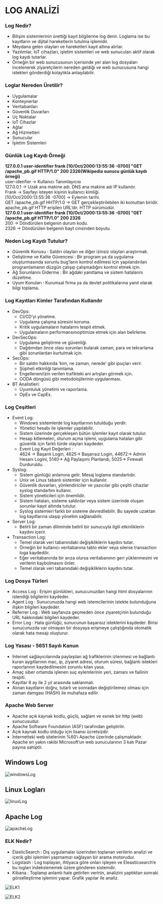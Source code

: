 <h1>LOG ANALİZİ</h1>

<h3>Log Nedir?</h3>
<ul>
<li>Bilişim sistemlerinin ürettiği kayıt bilgilerine log denir. Loglama ise bu kayıtların ve dijital hareketlerin tutulma işlemidir.</li>
<li>Meydana gelen olayları ve hareketleri kayıt altına alırlar.</li>
<li>Yazılımlar, IoT cihazları, işletim sistemleri ve web sunucuları aktif olarak log kaydı tutarlar.</li>
<li>Örneğin bir web sunucusunun içerisinde yer alan log dosyaları incelenerek ziyaretçilerin nereden geldiği ve web sunucusuna hangi istekleri gönderdiği kolaylıkla anlaşılabilir.</li>
</ul>
<h3>Loglar Nereden Üretilir?</h3>
<ul>
<li>Uygulamalar</li>
<li>Konteynerlar</li>
<li>Veritabanları</li>
<li>Güvenlik Duvarları</li>
<li>Uç Noktalar</li>
<li>IoT Cihazlar</li>
<li>Ağlar</li>
<li>Ağ Hizmetleri</li>
<li>Sunucular</li>
<li>İşletim Sistemleri</li>
</ul>
<h3>Günlük Log Kaydı Örneği</h3>
<p>
<b> 127.0.0.1 user-identifier frank [10/Oct/2000:13:55:36 -0700] "GET /apache_pb.gif HTTP/1.0" 200 2326(Wikipedia sunucu günlük kaydı örneği)</b> <br />
 user-idenfier -> Kullanıcı Tanımlayıcısı <br />
 127.0.0.1 -> Uzak ana makine adı. DNS ana makine adı IP kullanılır. <br />
 Frank -> Sayfayı isteyen kişinin kullanıcı kimliği. <br />
 [10/Oct/2000:13:55:36 -0700] -> Eylemin tarihi. <br />
 GET /apache_pb.gif HHTP/1.0 -> GET gerçekleştirilebilen iki komuttan biridir. apache_pb.gif HTTP erişilen URL’dir. HTTP sürümüdür.<br />
 <b>127.0.0.1 user-identifier frank [10/Oct/2000:13:55:36 -0700] "GET /apache_pb.gif HTTP/1.0" 200 2326 </b><br />
 200 -> Döndürülen belgenin durum kodu.<br />
 2326 -> Döndürülen belgenin bayt cinsinden boyutu.<br />
</p>
<h3>Neden Log Kaydı Tutulur?</h3>
<ul>
<li>Güvenlik Konusu : Saldırı olayları ve diğer izinsiz olayları araştırmak.</li>
<li>Geliştirme ve Kalite Güvencesi : Bir program ya da uygulama oluşturmasında sorunlu bug’ların kontrol edilmesi için yapılandırılan programlamanın düzgün çalışıp çalışmadığını kontrol etmek için.</li>
<li>Ağ Sorunlarını Giderme : Bir ağdaki yanıtlama ve sistem hatalarını düzeltme.</li>
<li>Uyum Konuları : Kurumsal firma ya da devlet politikalarına yanıt olarak bilgi toplama.</li>
</ul>
<h3>Log Kayıtları Kimler Tarafından Kullanılır</h3>
<ul>
<li>DevOps:
<ul>
<li>CI/CD’yi yönetme.</li>
<li>Uygulama çalışma süresini koruma.</li>
<li>Kritik uygulamaların hatalarını tespit etmek.</li>
<li>Uygulamaların performansınıoptimize etmek için alan belirleme.</li>
</ul>
</li>
<li>DevSecOps:
<ul>
<li>Uygulama geliştirme ve güvenliği.</li>
<li>Dağıtımdan önce olası sorunları bularak zaman, para ve tekrarlama gibi sorunlardan kurtulmak için.</li>
</ul>
</li>
<li>SecOps:
<ul>
<li>Bir saldırı hakkında ‘kim, ne zaman, nerede’ gibi ipuçları verir. </li>
<li>Şüpheli etkinliği  tanımlama.</li>
<li>Engellenen/izin verilen trafikteki ani artışları görmek için.</li>
<li>OODA döngüsü gibi metodolojilerinin uygulanması.</li>
</ul>
</li>
<li>BT Analistleri:
<ul>
<li>Uyumluluk yönetimi ve raporlama.</li>
<li>OpEx ve CapEx. </li>
</ul>
</li>
</ul>
<h3>Log Çeşitleri</h3>
<ul>
<li>Event Log:
<ul>
<li>Windows sistemlerde log kayıtlarının tutulduğu yerdir.</li>
<li>Yönetici hesabı ile işlemler yapılabilir.</li>
<li>Sistem üzerinde gerçekleşen bütün işlemler kayıt olarak tutulur.</li>
<li>Hesap kitlemeleri, oturum açma işlemi, uygulama hataları gibi güvenlik için farklı türde olayları kaydeder.</li>
<li>Event Log Kayıt Değerleri :<br /> 4624 -> Başarılı Login, 4625-> Başarısız         Login, 44672-> Admin Hesanı Logini, 5140-> Ağ Paylaşımı Planlandı,   5025-> Firewall Durduruldu.</li>
</ul>
</li>
<li>Syslog:
<ul>
<li>Sistem günlüğü anlamına gelir. Mesaj loglama standartıdır.</li>
<li>Unix ve Linux tabanlı sistemler için kullanılır. </li>
<li>Güvenlik duvarları, yönlendiriciler ve yazıcılar gibi çeşitli cihazlar syslog standartını kullanır.</li>
<li>Sistem yöneticileri için önemlidir.</li>
<li>Sistem hataları, sisteme saldırılar veya sistem üzerinde oluşan sorunlar kayıt altında tutulur.</li>
<li>Syslog sistemleri farklı bir sisteme devredilebilir. Bu sayede uzaktan log kayıtlarına ulaşıp yönetim sağlanabilir.</li>
</ul>
</li>
<li>Server Log:
<ul>

<li>Belirli bir zaman diliminde belirli bir sunucuyla ilgili etkinliklerin kaydını içerir.</li>
</ul>
</li>
<li>Transaction Log:
<ul>
<li>Temel olarak veri tabanındaki değişikliklerin kaydını tutar.</li>
<li>Örneğin bir kullanıcı veritabanına tablo ekler veya silerse transaction loga kaydedilir.</li>
<li>Eğer veritabanında bir arıza olursa veritabanının geri yüklenmesini ve verilerin kaybolmasını önler.</li>
<li>Temel olarak veri tabanındaki değişikliklerin kaydını tutar.</li>
</ul>
</li>
</ul>
<h3>Log Dosya Türleri</h3>
<ul>
<li>Access Log : Erişim günlükleri, sunucunuzdan hangi html dosyalarının istendiği bilgilerini kaydeder.</li>
<li>Agent Log : Sunucunuzda hangi web istemcilerinin istekte bulunduğuna ilişkin bilgileri kaydeder.</li>
<li>Referrer Log : Web sayfanıza geçmeden önce ziyaretçinin bulunduğu URL hakkındaki bilgileri kaydeder.</li>
<li>Error Log : Hata günlüğü, sunucunun başarısız isteklerini kaydeder. Birisi sunucunuzda var olmayan bir dosyaya erişmeye çalıştığında otomatik olarak hata mesajı oluşturur.</li>
</ul>
<h3>Log Yasası - 5651 Sayılı Kanun</h3>
<ul>
<li> İnternet sağlayıcılarında paylaşılan ağ trafiklerinin izlenmesi ve bağlantı kuran aygıtlarının mac, ip, ziyaret adresi, oturum süresi, bağlantı istekleri raporlarının kaydedilmesini zorunlu kılan yasa.</li>
<li>Amaç siber ortamda işlenen suç eylemlerinin yeri, zamanı ve failinin tespiti.</li>
<li>Kayıtlar 6 ay ile 2 yıl arasında saklanmalı.</li>
<li>Alınan kayıtların doğru, tutarlı ve sonradan değiştirilemez olması için zaman damgası (HASH) ile muhafaza edilir.</li>
</ul>
<h3>Apache Web Server</h3>
<ul>
<li>Apache açık kaynak kodlu, güçlü, sağlam ve esnek bir http (web) sunucusudur.</li>
<li>Apache Software Foundation (ASF) tarafından geliştirilir.</li>
<li>Açık kaynak kodlu olduğu için lisansı ücretsizdir.</li>
<li>İnternetteki web sitelerinin %60’ı Apache üzerinde çalışmaktadır. Apache en yakın rakibi Microsoft’un web sunucularının 3 katı Pazar payına sahiptir.</li>
</ul>
<h2>Windows Log</h2>

![windowsLog](https://user-images.githubusercontent.com/73036927/205508318-757ae67a-4e15-48c8-a266-8cb7a498aa81.png)


<h2>Linux Logları</h2>

![linuxLog](https://user-images.githubusercontent.com/73036927/205508371-53060cc0-0d6e-4a5a-810d-469143a15749.png)


<h2>Apache Log</h2>

![apacheLog](https://user-images.githubusercontent.com/73036927/205508402-6df10fcf-9226-4f5b-bf82-2b9ef92f8d5e.png)




<h3>ELK Nedir?</h3>
<ul>
<li>ElasticSearch : Dış uygulamalar üzerinden toplanan verilerin analizi ve içerik gibi işlemleri yapmamızı sağlayan bir arama motorudur.</li>
<li>Logstash : Log toplayan, ihtiyaca göre onları işleyen ve Eleasticsearch’e bu logları indekslenemek üzere gönderen sistemdir.</li>
<li>Kibana : Toplanıp anlamlı hale getirilen verinin, analizini yaptıktan sonraki görselleştirme işlemini yapar. Grafik yapılar ile analiz.</li>
</ul>

![ELK1](https://user-images.githubusercontent.com/73036927/205508446-c6b68908-69b6-43b5-b9fd-9541df74bb8f.png)



![ELK2](https://user-images.githubusercontent.com/73036927/205508451-d8c637a1-328f-4fdd-a140-a61f861ddfaf.png)
